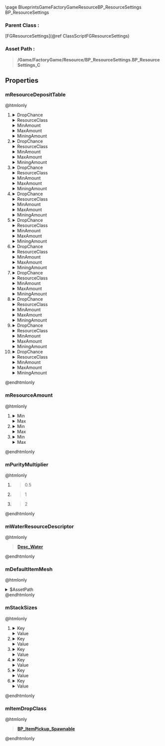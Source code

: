 \page BlueprintsGameFactoryGameResourceBP_ResourceSettings BP_ResourceSettings
### Parent Class :
[FGResourceSettings](@ref ClassScriptFGResourceSettings)
### Asset Path :
<b><blockquote>/Game/FactoryGame/Resource/BP_ResourceSettings.BP_ResourceSettings_C</blockquote></b>
## Properties

### mResourceDepositTable
@htmlonly
<ol>
<li>
<details>
 <summary>DropChance</summary>
<blockquote>15</blockquote>
</details>
<details>
 <summary>ResourceClass</summary>
<b><a href="_blueprints_game_factory_game_resource_raw_resources_stone_desc__stone.html"><blockquote>Desc_Stone</blockquote></a></b>
</details>
<details>
 <summary>MinAmount</summary>
<blockquote>45</blockquote>
</details>
<details>
 <summary>MaxAmount</summary>
<blockquote>60</blockquote>
</details>
<details>
 <summary>MiningAmount</summary>
<blockquote>5</blockquote>
</details>
</li>
<li>
<details>
 <summary>DropChance</summary>
<blockquote>10</blockquote>
</details>
<details>
 <summary>ResourceClass</summary>
<b><a href="_blueprints_game_factory_game_resource_raw_resources_ore_iron_desc__ore_iron.html"><blockquote>Desc_OreIron</blockquote></a></b>
</details>
<details>
 <summary>MinAmount</summary>
<blockquote>20</blockquote>
</details>
<details>
 <summary>MaxAmount</summary>
<blockquote>30</blockquote>
</details>
<details>
 <summary>MiningAmount</summary>
<blockquote>5</blockquote>
</details>
</li>
<li>
<details>
 <summary>DropChance</summary>
<blockquote>8</blockquote>
</details>
<details>
 <summary>ResourceClass</summary>
<b><a href="_blueprints_game_factory_game_resource_raw_resources_ore_copper_desc__ore_copper.html"><blockquote>Desc_OreCopper</blockquote></a></b>
</details>
<details>
 <summary>MinAmount</summary>
<blockquote>20</blockquote>
</details>
<details>
 <summary>MaxAmount</summary>
<blockquote>30</blockquote>
</details>
<details>
 <summary>MiningAmount</summary>
<blockquote>5</blockquote>
</details>
</li>
<li>
<details>
 <summary>DropChance</summary>
<blockquote>7</blockquote>
</details>
<details>
 <summary>ResourceClass</summary>
<b><a href="_blueprints_game_factory_game_resource_raw_resources_coal_desc__coal.html"><blockquote>Desc_Coal</blockquote></a></b>
</details>
<details>
 <summary>MinAmount</summary>
<blockquote>40</blockquote>
</details>
<details>
 <summary>MaxAmount</summary>
<blockquote>100</blockquote>
</details>
<details>
 <summary>MiningAmount</summary>
<blockquote>5</blockquote>
</details>
</li>
<li>
<details>
 <summary>DropChance</summary>
<blockquote>17</blockquote>
</details>
<details>
 <summary>ResourceClass</summary>
<b><a href="_blueprints_game_factory_game_resource_raw_resources_ore_gold_desc__ore_gold.html"><blockquote>Desc_OreGold</blockquote></a></b>
</details>
<details>
 <summary>MinAmount</summary>
<blockquote>15</blockquote>
</details>
<details>
 <summary>MaxAmount</summary>
<blockquote>30</blockquote>
</details>
<details>
 <summary>MiningAmount</summary>
<blockquote>5</blockquote>
</details>
</li>
<li>
<details>
 <summary>DropChance</summary>
<blockquote>13</blockquote>
</details>
<details>
 <summary>ResourceClass</summary>
<b><a href="_blueprints_game_factory_game_resource_raw_resources_sulfur_desc__sulfur.html"><blockquote>Desc_Sulfur</blockquote></a></b>
</details>
<details>
 <summary>MinAmount</summary>
<blockquote>15</blockquote>
</details>
<details>
 <summary>MaxAmount</summary>
<blockquote>30</blockquote>
</details>
<details>
 <summary>MiningAmount</summary>
<blockquote>5</blockquote>
</details>
</li>
<li>
<details>
 <summary>DropChance</summary>
<blockquote>20</blockquote>
</details>
<details>
 <summary>ResourceClass</summary>
<b><a href="_blueprints_game_factory_game_resource_raw_resources_raw_quartz_desc__raw_quartz.html"><blockquote>Desc_RawQuartz</blockquote></a></b>
</details>
<details>
 <summary>MinAmount</summary>
<blockquote>10</blockquote>
</details>
<details>
 <summary>MaxAmount</summary>
<blockquote>20</blockquote>
</details>
<details>
 <summary>MiningAmount</summary>
<blockquote>5</blockquote>
</details>
</li>
<li>
<details>
 <summary>DropChance</summary>
<blockquote>6</blockquote>
</details>
<details>
 <summary>ResourceClass</summary>
<b><a href="_blueprints_game_factory_game_resource_raw_resources_ore_bauxite_desc__ore_bauxite.html"><blockquote>Desc_OreBauxite</blockquote></a></b>
</details>
<details>
 <summary>MinAmount</summary>
<blockquote>20</blockquote>
</details>
<details>
 <summary>MaxAmount</summary>
<blockquote>75</blockquote>
</details>
<details>
 <summary>MiningAmount</summary>
<blockquote>5</blockquote>
</details>
</li>
<li>
<details>
 <summary>DropChance</summary>
<blockquote>3</blockquote>
</details>
<details>
 <summary>ResourceClass</summary>
<b><a href="_blueprints_game_factory_game_resource_raw_resources_s_a_m_desc__s_a_m.html"><blockquote>Desc_SAM</blockquote></a></b>
</details>
<details>
 <summary>MinAmount</summary>
<blockquote>30</blockquote>
</details>
<details>
 <summary>MaxAmount</summary>
<blockquote>60</blockquote>
</details>
<details>
 <summary>MiningAmount</summary>
<blockquote>2</blockquote>
</details>
</li>
<li>
<details>
 <summary>DropChance</summary>
<blockquote>1</blockquote>
</details>
<details>
 <summary>ResourceClass</summary>
<b><a href="_blueprints_game_factory_game_resource_raw_resources_ore_uranium_desc__ore_uranium.html"><blockquote>Desc_OreUranium</blockquote></a></b>
</details>
<details>
 <summary>MinAmount</summary>
<blockquote>50</blockquote>
</details>
<details>
 <summary>MaxAmount</summary>
<blockquote>60</blockquote>
</details>
<details>
 <summary>MiningAmount</summary>
<blockquote>5</blockquote>
</details>
</li>
</ol>
@endhtmlonly

### mResourceAmount
@htmlonly
<ol>
<li>
<details>
 <summary>Min</summary>
<blockquote>1000</blockquote>
</details>
<details>
 <summary>Max</summary>
<blockquote>10000</blockquote>
</details>
</li>
<li>
<details>
 <summary>Min</summary>
<blockquote>15000</blockquote>
</details>
<details>
 <summary>Max</summary>
<blockquote>30000</blockquote>
</details>
</li>
<li>
<details>
 <summary>Min</summary>
<blockquote>40000</blockquote>
</details>
<details>
 <summary>Max</summary>
<blockquote>60000</blockquote>
</details>
</li>
</ol>
@endhtmlonly

### mPurityMultiplier
@htmlonly
<ol>
<li>
<blockquote>0.5</blockquote>
</li>
<li>
<blockquote>1</blockquote>
</li>
<li>
<blockquote>2</blockquote>
</li>
</ol>
@endhtmlonly

### mWaterResourceDescriptor
@htmlonly
<b><a href="_blueprints_game_factory_game_resource_raw_resources_water_desc__water.html"><blockquote>Desc_Water</blockquote></a></b>
@endhtmlonly

### mDefaultItemMesh
@htmlonly
<details>
 <summary>$AssetPath</summary>
<b><a href="_blueprints_game_factory_game_resource_default_item_mesh.html"><blockquote>DefaultItemMesh</blockquote></a></b>
</details>
@endhtmlonly

### mStackSizes
@htmlonly
<ol>
<li>
<details>
 <summary>Key</summary>
<blockquote>1</blockquote>
</details>
<details>
 <summary>Value</summary>
<blockquote>EStackSize::SS_ONE</blockquote>
</details>
</li>
<li>
<details>
 <summary>Key</summary>
<blockquote>500</blockquote>
</details>
<details>
 <summary>Value</summary>
<blockquote>EStackSize::SS_HUGE</blockquote>
</details>
</li>
<li>
<details>
 <summary>Key</summary>
<blockquote>50</blockquote>
</details>
<details>
 <summary>Value</summary>
<blockquote>EStackSize::SS_SMALL</blockquote>
</details>
</li>
<li>
<details>
 <summary>Key</summary>
<blockquote>100</blockquote>
</details>
<details>
 <summary>Value</summary>
<blockquote>EStackSize::SS_MEDIUM</blockquote>
</details>
</li>
<li>
<details>
 <summary>Key</summary>
<blockquote>200</blockquote>
</details>
<details>
 <summary>Value</summary>
<blockquote>EStackSize::SS_BIG</blockquote>
</details>
</li>
<li>
<details>
 <summary>Key</summary>
<blockquote>50000</blockquote>
</details>
<details>
 <summary>Value</summary>
<blockquote>EStackSize::SS_FLUID</blockquote>
</details>
</li>
</ol>
@endhtmlonly

### mItemDropClass
@htmlonly
<b><a href="_blueprints_game_factory_game_resource_b_p__item_pickup__spawnable.html"><blockquote>BP_ItemPickup_Spawnable</blockquote></a></b>
@endhtmlonly

